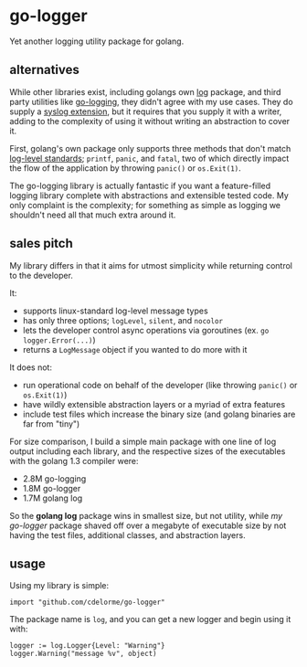 
# go-logger

Yet another logging utility package for golang.


## alternatives

While other libraries exist, including golangs own [log](http://golang.org/pkg/log/) package, and third party utilities like [go-logging](https://github.com/op/go-logging), they didn't agree with my use cases.  They do supply a [syslog extension](http://golang.org/pkg/log/syslog/), but it requires that you supply it with a writer, adding to the complexity of using it without writing an abstraction to cover it.

First, golang's own package only supports three methods that don't match [log-level standards](http://en.wikipedia.org/wiki/Syslog#Internet_standards); `printf`, `panic`, and `fatal`, two of which directly impact the flow of the application by throwing `panic()` or `os.Exit(1)`.

The go-logging library is actually fantastic if you want a feature-filled logging library complete with abstractions and extensible tested code.  My only complaint is the complexity; for something as simple as logging we shouldn't need all that much extra around it.


## sales pitch

My library differs in that it aims for utmost simplicity while returning control to the developer.

It:

- supports linux-standard log-level message types
- has only three options; `logLevel`, `silent`, and `nocolor`
- lets the developer control async operations via goroutines (ex. `go logger.Error(...)`)
- returns a `LogMessage` object if you wanted to do more with it

It does not:

- run operational code on behalf of the developer (like throwing `panic()` or `os.Exit(1)`)
- have wildly extensible abstraction layers or a myriad of extra features
- include test files which increase the binary size (and golang binaries are far from "tiny")


For size comparison, I build a simple main package with one line of log output including each library, and the respective sizes of the executables with the golang 1.3 compiler were:

- 2.8M go-logging
- 1.8M go-logger
- 1.7M golang log

So the **golang log** package wins in smallest size, but not utility, while _my go-logger_ package shaved off over a megabyte of executable size by not having the test files, additional classes, and abstraction layers.


## usage

Using my library is simple:

    import "github.com/cdelorme/go-logger"

The package name is `log`, and you can get a new logger and begin using it with:

    logger := log.Logger{Level: "Warning"}
    logger.Warning("message %v", object)
